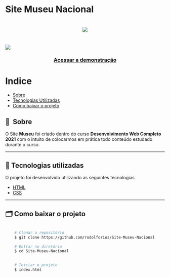 # Site Museu Nacional


<h1 align="center">
    <img src="https://ik.imagekit.io/i2ec8sclpkd/site_museu/logo_nOeQ8YrB2.png ">
</h1>

<h1>
    <img src="imagens/apresentacao.gif">

</h1>

<h3 align="center">
    <a href="https://rodolforios.github.io/Site-Museu-Nacional/">Acessar a demonstração</a>
<h3 >

# Indice

- [Sobre](#-sobre)
- [Tecnologias Utilizadas](#-tecnologias-utilizadas)
- [Como baixar o projeto](#-como-baixar-o-projeto)

## 🔖&nbsp; Sobre

O Site **Museu**  foi criado dentro do curso **Desenvolvimento Web Completo 2021** com o intuito de colocarmos em prática todo conteúdo estudado durante o curso.


---

## 🚀 Tecnologias utilizadas

O projeto foi desenvolvido utilizando as seguintes tecnologias


- [HTML](https://developer.mozilla.org/pt-BR/docs/Web/HTML)
- [CSS](https://developer.mozilla.org/pt-BR/docs/Web/CSS)


---

## 🗂 Como baixar o projeto

```bash

    # Clonar o repositório
    $ git clone https://github.com/rodolforios/Site-Museu-Nacional

    # Entrar no diretório
    $ cd Site-Museu-Nacional
   

    # Iniciar o projeto
    $ index.html
```

 

